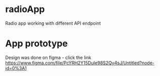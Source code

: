 # radioApp
Radio app working with different API endpoint

# App prototype 
Design was done on figma - click the link https://www.figma.com/file/PcYRH2Y15DuIe98S2Qy4sJ/Untitled?node-id=0%3A1
